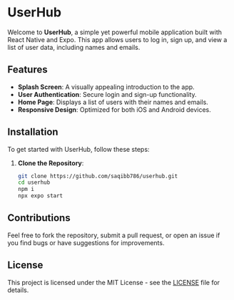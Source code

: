 # UserHub

Welcome to **UserHub**, a simple yet powerful mobile application built with React Native and Expo. This app allows users to log in, sign up, and view a list of user data, including names and emails.

## Features

- **Splash Screen**: A visually appealing introduction to the app.
- **User Authentication**: Secure login and sign-up functionality.
- **Home Page**: Displays a list of users with their names and emails.
- **Responsive Design**: Optimized for both iOS and Android devices.

## Installation

To get started with UserHub, follow these steps:

1. **Clone the Repository**:
   ```bash
   git clone https://github.com/saqibb786/userhub.git
   cd userhub
   npm i
   npx expo start
   ```

## Contributions

Feel free to fork the repository, submit a pull request, or open an issue if you find bugs or have suggestions for improvements.

## License

This project is licensed under the MIT License - see the [LICENSE](LICENSE) file for details.
